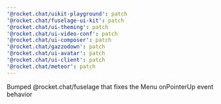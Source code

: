 ```yaml
---
'@rocket.chat/uikit-playground': patch
'@rocket.chat/fuselage-ui-kit': patch
'@rocket.chat/ui-theming': patch
'@rocket.chat/ui-video-conf': patch
'@rocket.chat/ui-composer': patch
'@rocket.chat/gazzodown': patch
'@rocket.chat/ui-avatar': patch
'@rocket.chat/ui-client': patch
'@rocket.chat/meteor': patch
---
```


Bumped @rocket.chat/fuselage that fixes the Menu onPointerUp event behavior
